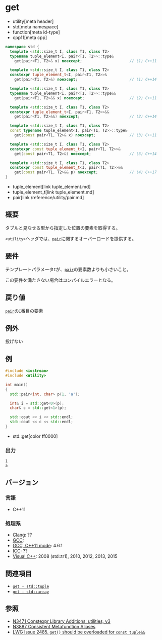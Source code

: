 # get
* utility[meta header]
* std[meta namespace]
* function[meta id-type]
* cpp11[meta cpp]

```cpp
namespace std {
  template <std::size_t I, class T1, class T2>
  typename tuple_element<I, pair<T1, T2>>::type&
    get(pair<T1, T2>& x) noexcept;                     // (1) C++11

  template <std::size_t I, class T1, class T2>
  constexpr tuple_element_t<I, pair<T1, T2>>&
    get(pair<T1, T2>&) noexcept;                       // (1) C++14

  template <std::size_t I, class T1, class T2>
  typename tuple_element<I, pair<T1, T2>>::type&&
    get(pair<T1, T2>&& x) noexcept;                    // (2) C++11

  template <std::size_t I, class T1, class T2>
  constexpr tuple_element_t<I, pair<T1, T2>>&&
    get(pair<T1, T2>&&) noexcept;                      // (2) C++14

  template <std::size_t I, class T1, class T2>
  const typename tuple_element<I, pair<T1, T2>>::type&
    get(const pair<T1, T2>& x) noexcept;               // (3) C++11

  template <std::size_t I, class T1, class T2>
  constexpr const tuple_element_t<I, pair<T1, T2>>&
    get(const pair<T1, T2>&) noexcept;                 // (3) C++14

  template <std::size_t I, class T1, class T2>
  constexpr const tuple_element_t<I, pair<T1, T2>>&&
    get(const pair<T1, T2>&& p) noexcept;              // (4) C++17
}
```
* tuple_element[link tuple_element.md]
* tuple_element_t[link tuple_element.md]
* pair[link /reference/utility/pair.md]

## 概要
タプルと見なせる型から指定した位置の要素を取得する。

`<utility>`ヘッダでは、[`pair`](/reference/utility/pair.md)に関するオーバーロードを提供する。


## 要件
テンプレートパラメータ`I`が、[`pair`](/reference/utility/pair.md)の要素数よりも小さいこと。

この要件を満たさない場合はコンパイルエラーとなる。


## 戻り値
[`pair`](/reference/utility/pair.md)の`I`番目の要素


## 例外
投げない


## 例
```cpp example
#include <iostream>
#include <utility>

int main()
{
  std::pair<int, char> p(1, 'a');

  int& i = std::get<0>(p);
  char& c = std::get<1>(p);

  std::cout << i << std::endl;
  std::cout << c << std::endl;
}
```
* std::get[color ff0000]

### 出力
```
1
a
```

## バージョン
### 言語
- C++11

### 処理系
- [Clang](/implementation.md#clang): ??
- [GCC](/implementation.md#gcc): 
- [GCC, C++11 mode](/implementation.md#gcc): 4.6.1
- [ICC](/implementation.md#icc): ??
- [Visual C++](/implementation.md#visual_cpp): 2008 (std::tr1), 2010, 2012, 2013, 2015


## 関連項目
- [`get - std::tuple`](/reference/tuple/tuple/get.md)
- [`get - std::array`](/reference/array/array/get.md)


## 参照
- [N3471 Constexpr Library Additions: utilities, v3](http://www.open-std.org/jtc1/sc22/wg21/docs/papers/2012/n3471.html)
- [N3887 Consistent Metafunction Aliases](http://www.open-std.org/jtc1/sc22/wg21/docs/papers/2014/n3887.pdf)
- [LWG Issue 2485. `get()` should be overloaded for `const tuple&&`](https://wg21.cmeerw.net/lwg/issue2485)
